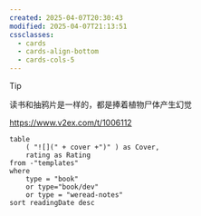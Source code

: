 ```yaml
---
created: 2025-04-07T20:30:43
modified: 2025-04-07T21:13:51
cssclasses:
  - cards
  - cards-align-bottom
  - cards-cols-5
---
```


> [!tip]
> 读书和抽鸦片是一样的，都是捧着植物尸体产生幻觉
>
> https://www.v2ex.com/t/1006112

```dataview
table 
	( "![](" + cover +")" ) as Cover,
	rating as Rating
from -"templates"
where 
    type = "book" 
    or type="book/dev"
    or type = "weread-notes"
sort readingDate desc
```
